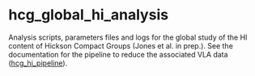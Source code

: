 # hcg_global_hi_analysis

Analysis scripts, parameters files and logs for the global study of the HI content of Hickson Compact Groups (Jones et al. in prep.).
See the documentation for the pipeline to reduce the associated VLA data ([hcg_hi_pipeline](https://github.com/AMIGA-IAA/hcg_hi_pipeline)).
